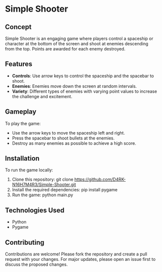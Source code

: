 # Simple Shooter

## Concept

Simple Shooter is an engaging game where players control a spaceship or character at the bottom of the screen and shoot at enemies descending from the top. Points are awarded for each enemy destroyed.

## Features

- **Controls**: Use arrow keys to control the spaceship and the spacebar to shoot.
- **Enemies**: Enemies move down the screen at random intervals.
- **Variety**: Different types of enemies with varying point values to increase the challenge and excitement.

## Gameplay

To play the game:
- Use the arrow keys to move the spaceship left and right.
- Press the spacebar to shoot bullets at the enemies.
- Destroy as many enemies as possible to achieve a high score.

## Installation

To run the game locally:
1. Clone this repository: git clone https://github.com/D4RK-N16H7M4R3/Simple-Shooter.git
2. Install the required dependencies: pip install pygame
3. Run the game: python main.py

## Technologies Used

- Python
- Pygame

## Contributing

Contributions are welcome! Please fork the repository and create a pull request with your changes. For major updates, please open an issue first to discuss the proposed changes.
